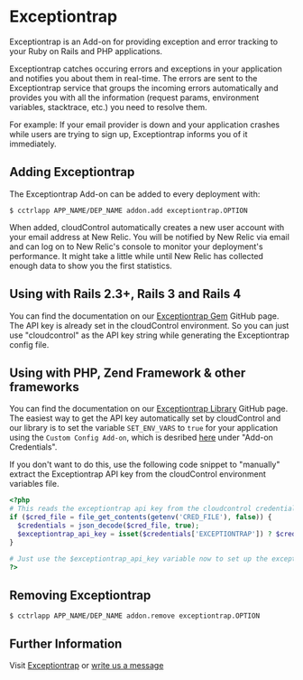 # Exceptiontrap

Exceptiontrap is an Add-on for providing exception and error tracking to your Ruby on Rails and PHP applications.

Exceptiontrap catches occuring errors and exceptions in your application and notifies you about them in real-time. The errors are sent to the Exceptiontrap service that groups the incoming errors automatically and provides you with all the information (request params, environment variables, stacktrace, etc.) you need to resolve them.

For example: If your email provider is down and your application crashes while users are trying to sign up, Exceptiontrap informs you of it immediately.

## Adding Exceptiontrap

The Exceptiontrap Add-on can be added to every deployment with:

~~~
$ cctrlapp APP_NAME/DEP_NAME addon.add exceptiontrap.OPTION
~~~

When added, cloudControl automatically creates a new user account with your email address at New Relic. You will be notified by New Relic via email and can log on to New Relic's console to monitor your deployment's performance. It might take a little while until New Relic has collected enough data to show you the first statistics.

## Using with Rails 2.3+, Rails 3 and Rails 4

You can find the documentation on our [Exceptiontrap Gem](https://github.com/itmLABS/exceptiontrap) GitHub page. The API key is already set in the cloudControl environment. So you can just use "cloudcontrol" as the API key string while generating the Exceptiontrap config file.

## Using with PHP, Zend Framework & other frameworks

You can find the documentation on our [Exceptiontrap Library](https://github.com/itmLABS/exceptiontrap-php) GitHub page.
The easiest way to get the API key automatically set by cloudControl and our library is to set the variable `SET_ENV_VARS` to `true` for your application using the `Custom Config Add-on`, which is desribed [here](https://www.cloudcontrol.com/dev-center/Platform%20Documentation#add-ons) under "Add-on Credentials".

If you don't want to do this, use the following code snippet to "manually" extract the Exceptiontrap API key from the cloudControl environment variables file.

~~~php
<?php
# This reads the exceptiontrap api key from the cloudcontrol credentials file
if ($cred_file = file_get_contents(getenv('CRED_FILE'), false)) {
  $credentials = json_decode($cred_file, true);
  $exceptiontrap_api_key = isset($credentials['EXCEPTIONTRAP']) ? $credentials['EXCEPTIONTRAP']['EXCEPTIONTRAP_API_KEY'] : '';
}

# Just use the $exceptiontrap_api_key variable now to set up the exceptiontrap library.
?>
~~~

## Removing Exceptiontrap

~~~
$ cctrlapp APP_NAME/DEP_NAME addon.remove exceptiontrap.OPTION
~~~

## Further Information

Visit [Exceptiontrap](https://exceptiontrap.com) or [write us a message](mailto:info@exceptiontrap.com)
